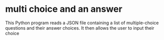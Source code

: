 # multi choice and an answer
 This Python program reads a JSON file containing a list of multiple-choice questions and their answer choices. It then allows the user to input their choice 
